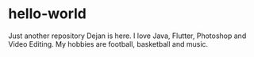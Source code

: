 # hello-world
Just another repository
Dejan is here. I love Java, Flutter, Photoshop and Video Editing.
My hobbies are football, basketball and music. 
